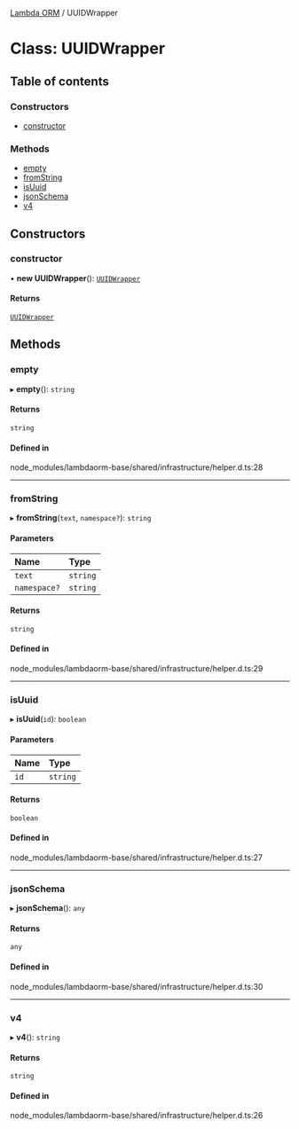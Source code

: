 [Lambda ORM](../README.md) / UUIDWrapper

# Class: UUIDWrapper

## Table of contents

### Constructors

- [constructor](UUIDWrapper.md#constructor)

### Methods

- [empty](UUIDWrapper.md#empty)
- [fromString](UUIDWrapper.md#fromstring)
- [isUuid](UUIDWrapper.md#isuuid)
- [jsonSchema](UUIDWrapper.md#jsonschema)
- [v4](UUIDWrapper.md#v4)

## Constructors

### constructor

• **new UUIDWrapper**(): [`UUIDWrapper`](UUIDWrapper.md)

#### Returns

[`UUIDWrapper`](UUIDWrapper.md)

## Methods

### empty

▸ **empty**(): `string`

#### Returns

`string`

#### Defined in

node_modules/lambdaorm-base/shared/infrastructure/helper.d.ts:28

___

### fromString

▸ **fromString**(`text`, `namespace?`): `string`

#### Parameters

| Name | Type |
| :------ | :------ |
| `text` | `string` |
| `namespace?` | `string` |

#### Returns

`string`

#### Defined in

node_modules/lambdaorm-base/shared/infrastructure/helper.d.ts:29

___

### isUuid

▸ **isUuid**(`id`): `boolean`

#### Parameters

| Name | Type |
| :------ | :------ |
| `id` | `string` |

#### Returns

`boolean`

#### Defined in

node_modules/lambdaorm-base/shared/infrastructure/helper.d.ts:27

___

### jsonSchema

▸ **jsonSchema**(): `any`

#### Returns

`any`

#### Defined in

node_modules/lambdaorm-base/shared/infrastructure/helper.d.ts:30

___

### v4

▸ **v4**(): `string`

#### Returns

`string`

#### Defined in

node_modules/lambdaorm-base/shared/infrastructure/helper.d.ts:26

